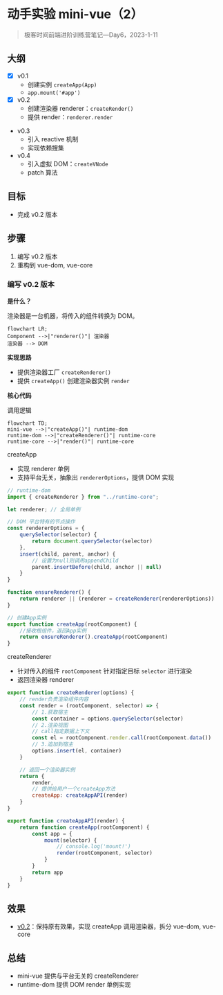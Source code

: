 # 动手实验 mini-vue（2）

> 极客时间前端进阶训练营笔记—Day6，2023-1-11

## 大纲

- [x] v0.1
  - 创建实例 `createApp(App)`
  - `app.mount('#app')`
- [x] v0.2
  - 创建渲染器 renderer：`createRender()`
  - 提供 render：`renderer.render`
- v0.3
  - 引入 reactive 机制
  - 实现依赖搜集
- v0.4
  - 引入虚拟 DOM：`createVNode`
  - patch 算法

## 目标

- 完成 v0.2 版本

## 步骤

1. 编写 v0.2 版本
2. 重构到 vue-dom, vue-core

### 编写 v0.2 版本

**是什么？**

渲染器是一台机器，将传入的组件转换为 DOM。

```mermaid
flowchart LR;
Component -->|"renderer()"| 渲染器
渲染器 --> DOM
```

**实现思路**

- 提供渲染器工厂 `createRenderer()`
- 提供 `createApp()` 创建渲染器实例 `render`

**核心代码**

调用逻辑

```mermaid
flowchart TD;
mini-vue -->|"createApp()"| runtime-dom
runtime-dom -->|"createRenderer()"| runtime-core
runtime-core -->|"render()"| runtime-core
```

createApp

- 实现 renderer 单例
- 支持平台无关，抽象出 `rendererOptions`，提供 DOM 实现

```js
// runtime-dom
import { createRenderer } from "../runtime-core";

let renderer; // 全局单例

// DOM 平台特有的节点操作
const rendererOptions = {
    querySelector(selector) {
        return document.querySelector(selector)
    },
    insert(child, parent, anchor) {
        // 设置为null则调用appendChild
        parent.insertBefore(child, anchor || null)
    }
}

function ensureRenderer() {
    return renderer || (renderer = createRenderer(rendererOptions))
}

// 创建App实例
export function createApp(rootComponent) {
    //接收根组件，返回App实例
    return ensureRenderer().createApp(rootComponent)
}
```

createRenderer

- 针对传入的组件 `rootComponent` 针对指定目标 `selector` 进行渲染
- 返回渲染器 renderer

```js
export function createRenderer(options) {
    // render负责渲染组件内容
    const render = (rootComponent, selector) => {
        // 1.获取宿主
        const container = options.querySelector(selector)
        // 2.渲染视图
        // call指定数据上下文
        const el = rootComponent.render.call(rootComponent.data())
        // 3.追加到宿主
        options.insert(el, container)
    }

    // 返回一个渲染器实例
    return {
        render,
        // 提供给用户一个createApp方法
        createApp: createAppAPI(render)
    }
}

export function createAppAPI(render) {
    return function createApp(rootComponent) {
        const app = {
            mount(selector) {
                // console.log('mount!')
                render(rootComponent, selector)
            }
        }
        return app
    }
}
```

## 效果

- [v0.2][5]：保持原有效果，实现 createApp 调用渲染器，拆分 vue-dom, vue-core

## 总结

- mini-vue 提供与平台无关的 createRenderer
- runtime-dom 提供 DOM render 单例实现

[1]: https://github.com/tangyouhua/lab-mini-vue
[2]: https://cn.vitejs.dev/guide/#scaffolding-your-first-vite-project
[3]: https://github.com/tangyouhua/lab-mini-vue/releases/tag/v0.0
[4]: https://github.com/tangyouhua/lab-mini-vue/releases/tag/v0.1
[5]: https://github.com/tangyouhua/lab-mini-vue/releases/tag/v0.2
